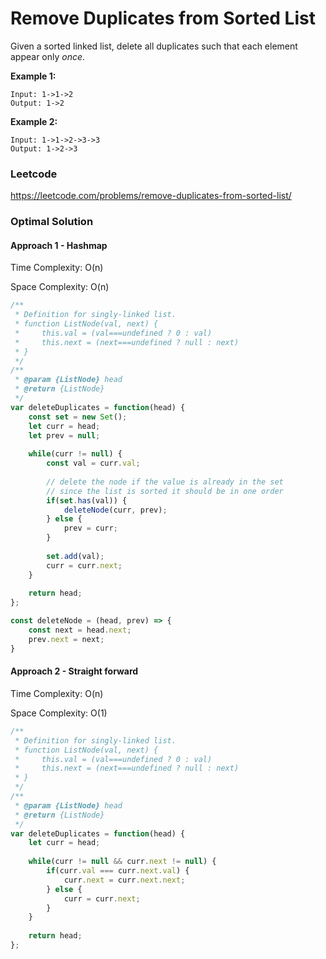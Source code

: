 # Remove Duplicates from Sorted List

Given a sorted linked list, delete all duplicates such that each element appear only *once*.

**Example 1:**

```
Input: 1->1->2
Output: 1->2
```

**Example 2:**

```
Input: 1->1->2->3->3
Output: 1->2->3
```



### Leetcode

https://leetcode.com/problems/remove-duplicates-from-sorted-list/



### Optimal Solution

#### Approach 1 - Hashmap

Time Complexity: O(n)

Space Complexity: O(n)

```js
/**
 * Definition for singly-linked list.
 * function ListNode(val, next) {
 *     this.val = (val===undefined ? 0 : val)
 *     this.next = (next===undefined ? null : next)
 * }
 */
/**
 * @param {ListNode} head
 * @return {ListNode}
 */
var deleteDuplicates = function(head) {
    const set = new Set();
    let curr = head;
    let prev = null;
    
    while(curr != null) {
        const val = curr.val;
        
        // delete the node if the value is already in the set
        // since the list is sorted it should be in one order
        if(set.has(val)) {
            deleteNode(curr, prev);
        } else {
            prev = curr;
        }
        
        set.add(val);
        curr = curr.next;
    }
    
    return head;
};

const deleteNode = (head, prev) => {
    const next = head.next;
    prev.next = next;
}
```



#### Approach 2 - Straight forward

Time Complexity: O(n)

Space Complexity: O(1)

```js
/**
 * Definition for singly-linked list.
 * function ListNode(val, next) {
 *     this.val = (val===undefined ? 0 : val)
 *     this.next = (next===undefined ? null : next)
 * }
 */
/**
 * @param {ListNode} head
 * @return {ListNode}
 */
var deleteDuplicates = function(head) {
    let curr = head;
    
    while(curr != null && curr.next != null) {
        if(curr.val === curr.next.val) {
            curr.next = curr.next.next;
        } else {
            curr = curr.next;
        }
    }
    
    return head;
};
```

